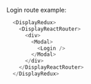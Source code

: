 Login route example:

```js
  <DisplayRedux>
    <DisplayReactRouter>
      <div>
        <Modal>
          <Login />
        </Modal>
      </div>
    </DisplayReactRouter>
  </DisplayRedux>
```

